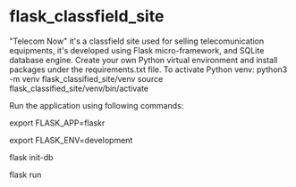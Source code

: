 # flask_classfield_site
"Telecom Now" it's a classfield site used for selling telecomunication equipments, it's developed using Flask micro-framework, and SQLite database engine. 
Create your own Python virtual environment and install packages under the requirements.txt file.
To activate Python venv: 
python3 -m venv flask_classified_site/venv
source flask_classified_site/venv/bin/activate

Run the application using following commands:

export FLASK_APP=flaskr

export FLASK_ENV=development

flask init-db

flask run

